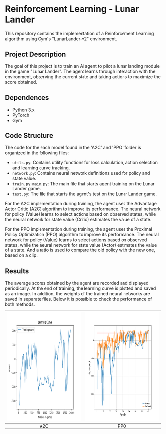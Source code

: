 # Reinforcement Learning - Lunar Lander

This repository contains the implementation of a Reinforcement Learning algorithm using Gym's "LunarLander-v2" environment.

## Project Description

The goal of this project is to train an AI agent to pilot a lunar landing module in the game "Lunar Lander". The agent learns through interaction with the environment, observing the current state and taking actions to maximize the score obtained.

## Dependences

- Python 3.x
- PyTorch
- Gym

## Code Structure

The code for the each model found in the 'A2C' and 'PPO' folder is organized in the following files:

- `utils.py`: Contains utility functions for loss calculation, action selection and learning curve tracking.
- `network.py`: Contains neural network definitions used for policy and state value.
- `train.py`-`main.py`: The main file that starts agent training on the Lunar Lander game.
- `test.py`: The file that starts the agent's test on the Lunar Lander game.

For the A2C implementation during training, the agent uses the Advantage Actor Critic (A2C) algorithm to improve its performance. The neural network for policy (Value) learns to select actions based on observed states, while the neural network for state value (Critic) estimates the value of a state.

For the PPO implementation during training, the agent uses the Proximal Policy Optimization (PPO) algorithm to improve its performance. The neural network for policy (Value) learns to select actions based on observed states, while the neural network for state value (Actor) estimates the value of a state. And a ratio is used to compare the old policy with the new one, based on a clip.

## Results

The average scores obtained by the agent are recorded and displayed periodically. At the end of training, the learning curve is plotted and saved as an image. In addition, the weights of the trained neural networks are saved in separate files. Below it is possible to check the performance of both methods.
<style>
  table {
    border-collapse: collapse;
  }

  td {
    padding: 0;
    border: none;
  }
</style>

| <img src="./learning_curve_A2C.png" width="400px" height="350"> | <img src="./learning_curve_PPO.png" width="400px" height="350"> |
|:--:|:--:|
| A2C | PPO |



